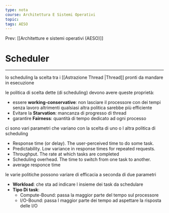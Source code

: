 ```yaml
---
type: nota
course: Architettura E Sistemi Operativi
topic: 
tags: AESO
---
```


Prev: [[Architetture e sistemi operativi (AESO)]]

# Scheduler
---
lo scheduling la scelta tra i [[Astrazione Thread |Thread]] pronti da mandare in esecuzione

le politica di scelta dette (di scheduling) devono avere queste proprietà:

- essere **working-conservative**: non lasciare il processore con dei tempi senza lavoro altrimenti qualsiasi altra politica sarebbe più efficiente
- Evitare la **Starvation**: mancanza di progresso di thread
- garantire **Fairness**: quantità di tempo dedicato ad ogni processo

ci sono vari parametri che variano con la scelta di uno o l altra politica di scheduling

- Response time (or delay). The user-perceived time to do some task.
- Predictability. Low variance in response times for repeated requests.
- Throughput. The rate at which tasks are completed
- Scheduling overhead. The time to switch from one task to another.
- average responce time

le varie politiche possono variare di efficacia a seconda di due parametri

- **Workload**: che sta ad indicare l insieme dei task da schedulare
- **Tipo Di task**:
    - Compute-Bound: passa la maggior parte del tempo sul processore
    - I/O-Bound: passa l maggior parte dei tempo ad aspettare la risposta delle I/O